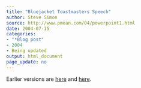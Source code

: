 ```yaml
---
title: "Bluejacket Toastmasters Speech"
author: Steve Simon
source: http://www.pmean.com/04/powerpoint1.html
date: 2004-07-15
categories:
- "*Blog post"
- 2004
- Being updated
output: html_document
page_update: no
---
```


Earlier versions are [here][sim1] and [here][sim2].

[sim1]: http://www.pmean.com/04/powerpoint1.html
[sim2]: http://new.pmean.com/bluejacket-powerpoint/
[sim3]:  http://www.pmean.com/04/powerpoint.html
